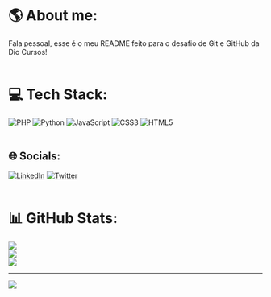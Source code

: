 # 🌎 About me:


Fala pessoal, esse é o meu README feito para o desafio de Git e GitHub da Dio Cursos!
<br>
<br>
# 💻 Tech Stack:
![PHP](https://img.shields.io/badge/php-%23777BB4.svg?style=flat&logo=php&logoColor=white) ![Python](https://img.shields.io/badge/python-3670A0?style=flat&logo=python&logoColor=ffdd54) ![JavaScript](https://img.shields.io/badge/javascript-%23323330.svg?style=flat&logo=javascript&logoColor=%23F7DF1E) ![CSS3](https://img.shields.io/badge/css3-%231572B6.svg?style=flat&logo=css3&logoColor=white) ![HTML5](https://img.shields.io/badge/html5-%23E34F26.svg?style=flat&logo=html5&logoColor=white)
<br>
<br>
## 🌐 Socials:
[![LinkedIn](https://img.shields.io/badge/LinkedIn-%230077B5.svg?logo=linkedin&logoColor=white)](https://linkedin.com/in/https://www.linkedin.com/in/robert-gabriel-72160619a/) [![Twitter](https://img.shields.io/badge/Twitter-%231DA1F2.svg?logo=Twitter&logoColor=white)](https://twitter.com/@Robert__Seven__) 
<br>
<br>
# 📊 GitHub Stats:
![](https://github-readme-stats.vercel.app/api?username=RobertGabriel7&theme=dark&hide_border=false&include_all_commits=false&count_private=false)<br/>
![](https://github-readme-streak-stats.herokuapp.com/?user=RobertGabriel7&theme=dark&hide_border=false)<br/>
![](https://github-readme-stats.vercel.app/api/top-langs/?username=RobertGabriel7&theme=dark&hide_border=false&include_all_commits=false&count_private=false&layout=compact)

---
[![](https://visitcount.itsvg.in/api?id=RobertGabriel7&icon=0&color=0)](https://visitcount.itsvg.in)

<!-- Proudly created with GPRM ( https://gprm.itsvg.in ) -->

